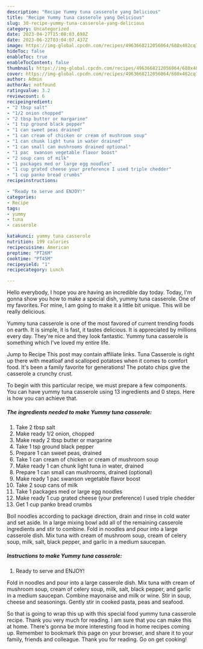 ```yaml
---
description: "Recipe Yummy tuna casserole yang Delicious"
title: "Recipe Yummy tuna casserole yang Delicious"
slug: 38-recipe-yummy-tuna-casserole-yang-delicious
category: Uncategorized
date: 2023-04-27T15:08:03.698Z
date: 2023-06-22T03:04:07.437Z
image: https://img-global.cpcdn.com/recipes/4963668212056064/680x482cq70/yummy-tuna-casserole-recipe-main-photo.jpg
hideToc: false
enableToc: true
enableTocContent: false
thumbnail: https://img-global.cpcdn.com/recipes/4963668212056064/680x482cq70/yummy-tuna-casserole-recipe-main-photo.jpg
cover: https://img-global.cpcdn.com/recipes/4963668212056064/680x482cq70/yummy-tuna-casserole-recipe-main-photo.jpg
author: Admin
authorAv: notfound
ratingvalue: 3.2
reviewcount: 6
recipeingredient:
- "2 tbsp salt"
- "1/2 onion chopped"
- "2 tbsp butter or margarine"
- "1 tsp ground black pepper"
- "1 can sweet peas drained"
- "1 can cream of chicken or cream of mushroom soup"
- "1 can chunk light tuna in water drained"
- "1 can small can mushrooms drained optional"
- "1 pac  swanson vegetable flavor boost"
- "2 soup cans of milk"
- "1 packages med or large egg noodles"
- "1 cup grated cheese your preference I used triple chedder"
- "1 cup panko bread crumbs"
recipeinstructions:

- "Ready to serve and ENJOY!"
categories:
- Recipe
tags:
- yummy
- tuna
- casserole

katakunci: yummy tuna casserole 
nutrition: 199 calories
recipecuisine: American
preptime: "PT26M"
cooktime: "PT45M"
recipeyield: "1"
recipecategory: Lunch

---
```



Hello everybody, I hope you are having an incredible day today. Today, I'm gonna show you how to make a special dish, yummy tuna casserole. One of my favorites. For mine, I am going to make it a little bit unique. This will be really delicious.

Yummy tuna casserole is one of the most favored of current trending foods on earth. It is simple, it is fast, it tastes delicious. It is appreciated by millions every day. They're nice and they look fantastic. Yummy tuna casserole is something which I've loved my entire life.

Jump to Recipe This post may contain affiliate links. Tuna Casserole is right up there with meatloaf and scalloped potatoes when it comes to comfort food. It&#39;s been a family favorite for generations! The potato chips give the casserole a crunchy crust.


To begin with this particular recipe, we must prepare a few components. You can have yummy tuna casserole using 13 ingredients and 0 steps. Here is how you can achieve that.

<!--inarticleads1-->

##### The ingredients needed to make Yummy tuna casserole:

1. Take 2 tbsp salt
1. Make ready 1/2 onion, chopped
1. Make ready 2 tbsp butter or margarine
1. Take 1 tsp ground black pepper
1. Prepare 1 can sweet peas, drained
1. Take 1 can cream of chicken or cream of mushroom soup
1. Make ready 1 can chunk light tuna in water, drained
1. Prepare 1 can small can mushrooms, drained (optional)
1. Make ready 1 pac  swanson vegetable flavor boost
1. Take 2 soup cans of milk
1. Take 1 packages med or large egg noodles
1. Make ready 1 cup grated cheese (your preference) I used triple chedder
1. Get 1 cup panko bread crumbs


Boil noodles according to package direction, drain and rinse in cold water and set aside. In a large mixing bowl add all of the remaining casserole ingredients and stir to combine. Fold in noodles and pour into a large casserole dish. Mix tuna with cream of mushroom soup, cream of celery soup, milk, salt, black pepper, and garlic in a medium saucepan. 

<!--inarticleads2-->

##### Instructions to make Yummy tuna casserole:


1. Ready to serve and ENJOY!

Fold in noodles and pour into a large casserole dish. Mix tuna with cream of mushroom soup, cream of celery soup, milk, salt, black pepper, and garlic in a medium saucepan. Combine mayonaise and milk or wine. Stir in soup, cheese and seasonings. Gently stir in cooked pasta, peas and seafood. 

So that is going to wrap this up with this special food yummy tuna casserole recipe. Thank you very much for reading. I am sure that you can make this at home. There's gonna be more interesting food in home recipes coming up. Remember to bookmark this page on your browser, and share it to your family, friends and colleague. Thank you for reading. Go on get cooking!

